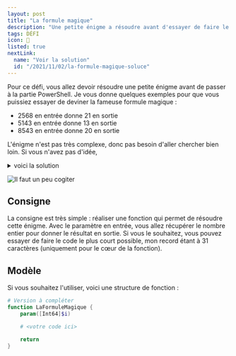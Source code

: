 ```yaml
---
layout: post
title: "La formule magique"
description: "Une petite énigme a résoudre avant d'essayer de faire le script le plus court possible pour la résoudre"
tags: DÉFI
icon: 🎩
listed: true
nextLink:
  name: "Voir la solution"
  id: "/2021/11/02/la-formule-magique-soluce"
---
```


Pour ce défi, vous allez devoir résoudre une petite énigme avant de passer à la partie PowerShell. Je vous donne quelques exemples pour que vous puissiez essayer de deviner la fameuse formule magique :

- 2568 en entrée donne 21 en sortie
- 5143 en entrée donne 13 en sortie
- 8543 en entrée donne 20 en sortie

L'énigme n'est pas très complexe, donc pas besoin d'aller chercher bien loin. Si vous n'avez pas d'idée, <details><summary>voici la solution</summary><p>Il suffit d'additionner les chiffres qui composent le nombre entre eux. Pour reprendre le premier exemple : <b>2568 devient 21</b> parce que 2+5+6+8 = 21</p></details>

![Il faut un peu cogiter](https://media.giphy.com/media/d3mlE7uhX8KFgEmY/giphy.gif)

## Consigne

La consigne est très simple : réaliser une fonction qui permet de résoudre cette énigme. Avec le paramètre en entrée, vous allez récupérer le nombre entier pour donner le résultat en sortie. Si vous le souhaitez, vous pouvez essayer de faire le code le plus court possible, mon record étant à 31 caractères (uniquement pour le cœur de la fonction).

## Modèle

Si vous souhaitez l'utiliser, voici une structure de fonction :

```powershell
# Version à compléter
function LaFormuleMagique {
    param([Int64]$i)

    # <votre code ici>

    return 
}
```
